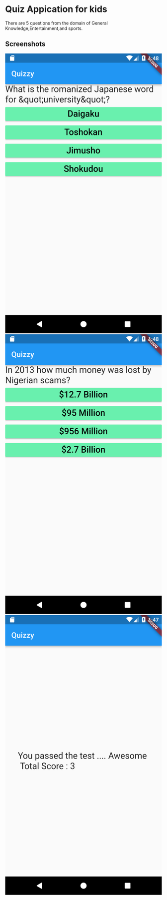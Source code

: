 # Quiz Appication for kids
There are 5 questions from the domain of General Knowledge,Entertainment,and sports. 



## Screenshots

![](first.png)
![](second.png)
![](third.png)
